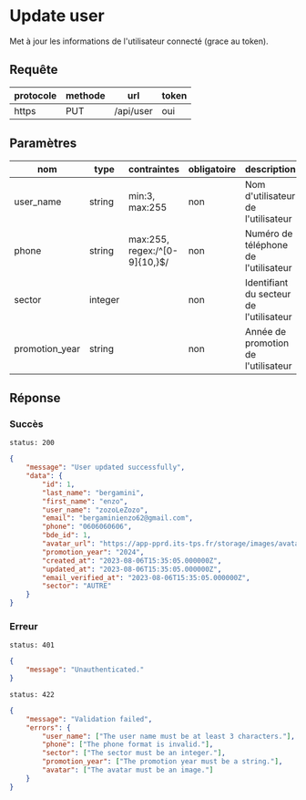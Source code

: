 # Update user

Met à jour les informations de l'utilisateur connecté (grace au token).

## Requête

| protocole | methode | url       | token |
| --------- | ------- | --------- | ----- |
| https     | PUT     | /api/user | oui   |

## Paramètres

| nom            | type    | contraintes                   | obligatoire | description                             |
| -------------- | ------- | ----------------------------- | ----------- | --------------------------------------- |
| user_name      | string  | min:3, max:255                | non         | Nom d'utilisateur de l'utilisateur      |
| phone          | string  | max:255, regex:/^[0-9]{10,}$/ | non         | Numéro de téléphone de l'utilisateur    |
| sector         | integer |                               | non         | Identifiant du secteur de l'utilisateur |
| promotion_year | string  |                               | non         | Année de promotion de l'utilisateur     |

## Réponse

### Succès

`status: 200`

```json
{
    "message": "User updated successfully",
    "data": {
        "id": 1,
        "last_name": "bergamini",
        "first_name": "enzo",
        "user_name": "zozoLeZozo",
        "email": "bergaminienzo62@gmail.com",
        "phone": "0606060606",
        "bde_id": 1,
        "avatar_url": "https://app-pprd.its-tps.fr/storage/images/avatars/default.png",
        "promotion_year": "2024",
        "created_at": "2023-08-06T15:35:05.000000Z",
        "updated_at": "2023-08-06T15:35:05.000000Z",
        "email_verified_at": "2023-08-06T15:35:05.000000Z",
        "sector": "AUTRE"
    }
}
```

### Erreur

`status: 401`

```json
{
    "message": "Unauthenticated."
}
```

`status: 422`

```json
{
    "message": "Validation failed",
    "errors": {
        "user_name": ["The user name must be at least 3 characters."],
        "phone": ["The phone format is invalid."],
        "sector": ["The sector must be an integer."],
        "promotion_year": ["The promotion year must be a string."],
        "avatar": ["The avatar must be an image."]
    }
}
```
